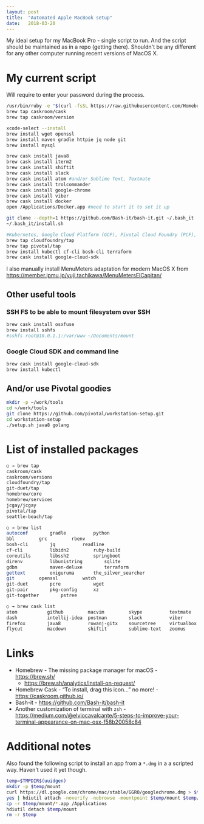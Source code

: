 ```yaml
---
layout: post
title:  "Automated Apple MacBook setup"
date:   2018-03-20
---
```


My ideal setup for my MacBook Pro - single script to run. And the script should be maintained as in a repo (getting there). Shouldn't be any different for any other computer running recent versions of MacOS X.

# My current script
Will require to enter your password during the process.
```bash
/usr/bin/ruby -e "$(curl -fsSL https://raw.githubusercontent.com/Homebrew/install/master/install)"
brew tap caskroom/cask
brew tap caskroom/version

xcode-select --install
brew install wget openssl
brew install maven gradle httpie jq node git
brew install mysql

brew cask install java8
brew cask install iterm2
brew cask install shiftit
brew cask install slack
brew cask install atom #and/or Sublime Text, Textmate
brew cask install trolcommander
brew cask install google-chrome
brew cask install viber
brew cask install docker
open /Applications/Docker.app #need to start it to set it up

git clone --depth=1 https://github.com/Bash-it/bash-it.git ~/.bash_it
~/.bash_it/install.sh

#Kubernetes, Google Cloud Platform (GCP), Pivotal Cloud Foundry (PCF), BOSH, Terraform
brew tap cloudfoundry/tap
brew tap pivotal/tap
brew install kubectl cf-cli bosh-cli terraform
brew cask install google-cloud-sdk
```
I also manually install MenuMeters adaptation for modern MacOS X from <https://member.ipmu.jp/yuji.tachikawa/MenuMetersElCapitan/>

## Other useful tools

### SSH FS to be able to mount filesystem over SSH
```bash
brew cask install osxfuse
brew install sshfs
#sshfs root@10.0.1.1:/var/www ~/Documents/mount
```

### Google Cloud SDK and command line
```bash
brew cask install google-cloud-sdk
brew install kubectl
```

## And/or use Pivotal goodies
```bash
mkdir -p ~/work/tools
cd ~/work/tools
git clone https://github.com/pivotal/workstation-setup.git
cd workstation-setup
./setup.sh java8 golang
```

# List of installed packages
```bash
○ → brew tap
caskroom/cask
caskroom/versions
cloudfoundry/tap
git-duet/tap
homebrew/core
homebrew/services
jcgay/jcgay
pivotal/tap
seattle-beach/tap

○ → brew list
autoconf		gradle			python
bbl			grc			rbenv
bosh-cli		jq			readline
cf-cli			libidn2			ruby-build
coreutils		libssh2			springboot
direnv			libunistring		sqlite
gdbm			maven-deluxe		terraform
gettext			oniguruma		the_silver_searcher
git			openssl			watch
git-duet		pcre			wget
git-pair		pkg-config		xz
git-together		pstree

○ → brew cask list
atom           github         macvim         skype          textmate
dash           intellij-idea  postman        slack          viber
firefox        java8          rowanj-gitx    sourcetree     virtualbox
flycut         macdown        shiftit        sublime-text   zoomus
```

# Links
- Homebrew - The missing package manager for macOS - <https://brew.sh/>
  - <https://brew.sh/analytics/install-on-request/>
- Homebrew Cask - “To install, drag this icon…” no more! - <https://caskroom.github.io/>
- Bash-it - <https://github.com/Bash-it/bash-it>
- Another customization of terminal with `zsh` - <https://medium.com/@elviocavalcante/5-steps-to-improve-your-terminal-appearance-on-mac-osx-f58b20058c84>

# Additional notes
Also found the following script to install an app from a `*.dmg` in a a scripted way. Haven't used it yet though.
```bash
temp=$TMPDIR$(uuidgen)
mkdir -p $temp/mount
curl https://dl.google.com/chrome/mac/stable/GGRO/googlechrome.dmg > $temp/1.dmg
yes | hdiutil attach -noverify -nobrowse -mountpoint $temp/mount $temp/1.dmg
cp -r $temp/mount/*.app /Applications
hdiutil detach $temp/mount
rm -r $temp
```
